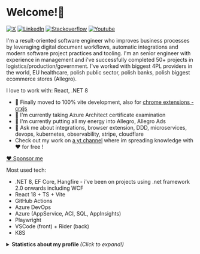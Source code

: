 # Welcome!👋

<!--
**Toumash/Toumash** is a ✨ _special_ ✨ repository because its `README.md` (this file) appears on your GitHub profile.
-->


[![X](https://img.shields.io/twitter/url/http/shields.io.svg?style=social)](https://twitter.com/TomaszDluski) [![LinkedIn][linkedin-shield]][linkedin-url] [![Stackoverflow][stack-shield]][stack-url] [![Youtube][yt-shield]][yt-url]

I'm a result-oriented software engineer who improves business processes by leveraging digital document workflows, automatic integrations and modern software project practices and tooling. I'm an senior engineer with experience in management and i've successfully completed 50+ projects in logistics/production/government.
I've worked with biggest 4PL providers in the world, EU healthcare, polish public sector, polish banks, polish biggest ecommerce stores (Allegro).

I love to work with: React, .NET 8

- 🔭 Finally moved to 100% vite development, also for [chrome extensions - crxjs](https://github.com/crxjs/chrome-extension-tools)
- 🌱 I'm currently taking Azure Architect certificate examination
- 🤯 I'm currently putting all my energy into Allegro, Allegro Ads
- 💬 Ask me about integrations, browser extension, DDD, microservices, devops, kubernetes, observability, stripe, cloudflare
- Check out my work on [a yt channel](https://www.youtube.com/channel/UCXrPqxHd-1y_oAYfv-qCnjA) where im spreading knowledge with ♥️ for free !

[♥ Sponsor me](https://www.buymeacoffee.com/toumash)

Most used tech:
 * .NET 8, EF Core, Hangfire - i've been on projects using .net framework 2.0 onwards including WCF
 * React 18 + TS + Vite
 * GitHub Actions
 * Azure DevOps
 * Azure (AppService, ACI, SQL, AppInsights)
 * Playwright 
 * VSCode (front) + Rider (back)
 * K8S

<details>
  <summary> <b> Statistics about my profile </b> <i> (Click to expand!)</i> </summary>
  
  [![Github Stats By toumash](https://github-readme-stats.vercel.app/api?username=toumash&hide=prs&show_icons=true&title_color=fff&icon_color=79ff97&text_color=9f9f9f&bg_color=151515)]()
  

---
[linkedin-shield]: https://img.shields.io/badge/-LinkedIn-black.svg?style=flat-square&logo=linkedin&colorB=555&color=blue
[linkedin-url]: https://www.linkedin.com/in/tomaszdluski/
[stack-shield]: https://img.shields.io/static/v1?message=Stackoverflow&logo=stackoverflow&labelColor=5c5c5c&color=FE7A16&logoColor=white&label=%20
[stack-url]: https://stackoverflow.com/users/3711660/toumash
[yt-shield]: https://img.shields.io/static/v1?message=Youtube&logo=youtube&labelColor=5c5c5c&color=black&logoColor=FF0000&label=%20
[yt-url]: https://www.youtube.com/channel/UCXrPqxHd-1y_oAYfv-qCnjA

